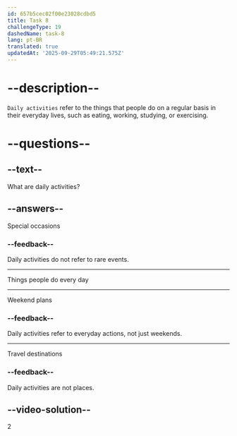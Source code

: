 ```yaml
---
id: 657b5cec02f00e23028cdbd5
title: Task 8
challengeType: 19
dashedName: task-8
lang: pt-BR
translated: true
updatedAt: '2025-09-29T05:49:21.575Z'
---
```


# --description--

`Daily activities` refer to the things that people do on a regular basis in their everyday lives, such as eating, working, studying, or exercising.

# --questions--

## --text--

What are daily activities?

## --answers--

Special occasions

### --feedback--

Daily activities do not refer to rare events.

---

Things people do every day

---

Weekend plans

### --feedback--

Daily activities refer to everyday actions, not just weekends.

---

Travel destinations

### --feedback--

Daily activities are not places.

## --video-solution--

2

